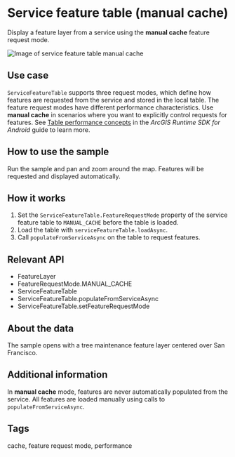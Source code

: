 # Service feature table (manual cache)

Display a feature layer from a service using the **manual cache** feature request mode.

![Image of service feature table manual cache](service-feature-table-manualcache.png)

## Use case

`ServiceFeatureTable` supports three request modes, which define how features are requested from the service and stored in the local table. The feature request modes have different performance characteristics. Use **manual cache** in scenarios where you want to explicitly control requests for features. See [Table performance concepts](https://developers.arcgis.com/android/latest/guide/layers.htm#ESRI_SECTION1_40F10593308A4718971C9A8F5FB9EC7D) in the *ArcGIS Runtime SDK for Android* guide to learn more.

## How to use the sample

Run the sample and pan and zoom around the map. Features will be requested and displayed automatically.

## How it works

1. Set the `ServiceFeatureTable.FeatureRequestMode` property of the service feature table to `MANUAL_CACHE` before the table is loaded.
2. Load the table with `serviceFeatureTable.loadAsync`.
3. Call `populateFromServiceAsync` on the table to request features.

## Relevant API

* FeatureLayer
* FeatureRequestMode.MANUAL_CACHE
* ServiceFeatureTable
* ServiceFeatureTable.populateFromServiceAsync
* ServiceFeatureTable.setFeatureRequestMode

## About the data

The sample opens with a tree maintenance feature layer centered over San Francisco.

## Additional information

In **manual cache** mode, features are never automatically populated from the service. All features are loaded manually using calls to `populateFromServiceAsync`.

## Tags

cache, feature request mode, performance
